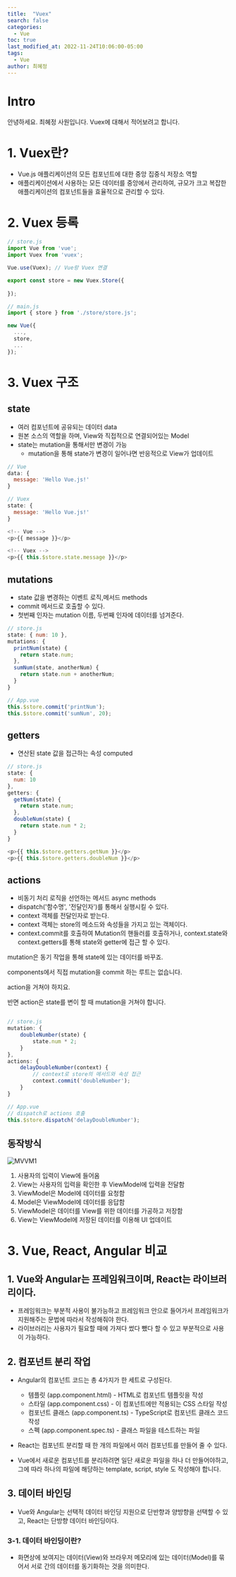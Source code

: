 ```yaml
---
title:  "Vuex"
search: false
categories: 
  - Vue
toc: true  
last_modified_at: 2022-11-24T10:06:00-05:00
tags:
  - Vue
author: 최혜정
---
```


# Intro
안녕하세요. 최혜정 사원입니다.
Vuex에 대해서 적어보려고 합니다.  

# 1. Vuex란?
- Vue.js 애플리케이션의 모든 컴포넌트에 대한 중앙 집중식 저장소 역할
- 애플리케이션에서 사용하는 모든 데이터를 중앙에서 관리하여, 규모가 크고 복잡한 애플리케이션의 컴포넌트들을 효율적으로 관리할 수 있다.

# 2. Vuex 등록
```javascript
// store.js
import Vue from 'vue';
import Vuex from 'vuex';

Vue.use(Vuex); // Vue랑 Vuex 연결

export const store = new Vuex.Store({
  
});
```

```javascript
// main.js
import { store } from './store/store.js';

new Vue({
  ...,
  store,
  ...
});
```

# 3. Vuex 구조

## state
- 여러 컴포넌트에 공유되는 데이터 data
- 원본 소스의 역할을 하며, View와 직접적으로 연결되어있는 Model
- state는 mutation을 통해서만 변경이 가능
  - mutation을 통해 state가 변경이 일어나면 반응적으로 View가 업데이트

```javascript
// Vue
data: {
  message: 'Hello Vue.js!'
}

// Vuex
state: {
  message: 'Hello Vue.js!'
}

<!-- Vue -->
<p>{{ message }}</p>

<!-- Vuex -->
<p>{{ this.$store.state.message }}</p>
```

## mutations
- state 값을 변경하는 이벤트 로직,메서드 methods
- commit 메서드로 호출할 수 있다.
- 첫번째 인자는 mutation 이름, 두번째 인자에 데이터를 넘겨준다.

```javascript
// store.js
state: { num: 10 },
mutations: {
  printNum(state) {
    return state.num;
  },
  sumNum(state, anotherNum) {
    return state.num + anotherNum;
  }
}

// App.vue
this.$store.commit('printNum');
this.$store.commit('sumNum', 20);
```

## getters
- 연산된 state 값을 접근하는 속성 computed

```javascript
// store.js
state: {
  num: 10
},
getters: {
  getNum(state) {
    return state.num;
  },
  doubleNum(state) {
    return state.num * 2;
  }
}

<p>{{ this.$store.getters.getNum }}</p>
<p>{{ this.$store.getters.doubleNum }}</p>
```

## actions
- 비동기 처리 로직을 선언하는 메서드 async methods
- dispatch('함수명', '전달인자')를 통해서 실행시킬 수 있다.
- context 객체를 전달인자로 받는다.
- context 객체는 store의 메소드와 속성들을 가지고 있는 객체이다.
- context.commit를 호출하여 Mutation의 핸들러를 호출하거나, context.state와 context.getters를 통해 state와 getter에 접근 할 수 있다.


mutation은 동기 작업을 통해 state에 있는 데이터를 바꾸죠.

components에서 직접  mutation을 commit 하는 루트는 없습니다. 

action을 거쳐야 하지요. 

반면 action은 state를 변이 할 때 mutation을 거쳐야 합니다.

```javascript

// store.js
mutation: {
    doubleNumber(state) {
        state.num * 2;
    }
},
actions: {
    delayDoubleNumber(context) { 
        // context로 store의 메서드와 속성 접근
        context.commit('doubleNumber');
    }
}

// App.vue
// dispatch로 actions 호출
this.$store.dispatch('delayDoubleNumber');
```


## 동작방식
![MVVM1](./MVVM1.PNG) 
1. 사용자의 입력이 View에 들어옴
2. View는 사용자의 입력을 확인한 후 ViewModel에 입력을 전달함
3. ViewModel은 Model에 데이터를 요청함
4. Model은 ViewModel에 데이터를 응답함
5. ViewModel은 데이터를 View를 위한 데이터를 가공하고 저장함
6. View는 ViewModel에 저장된 데이터를 이용해 UI 업데이트

# 3. Vue, React, Angular 비교

## 1. Vue와 Angular는 프레임워크이며, React는 라이브러리이다.
  - 프레임워크는 부분적 사용이 불가능하고 프레임워크 안으로 들어가서 프레임워크가 지원해주는 문법에 따라서 작성해줘야 한다.
  - 라이브러리는 사용자가 필요할 때에 가져다 썼다 뺐다 할 수 있고 부분적으로 사용이 가능하다.

## 2. 컴포넌트 분리 작업
  - Angular의 컴포넌트 코드는 총 4가지가 한 세트로 구성된다.
    - 템플릿 (app.component.html) - HTML로 컴포넌트 템플릿을 작성
    - 스타일 (app.component.css) - 이 컴포넌트에만 적용되는 CSS 스타일 작성
    - 컴포넌트 클래스 (app.component.ts) - TypeScript로 컴포넌트 클래스 코드 작성
    - 스펙 (app.component.spec.ts) - 클래스 파일을 테스트하는 파일       

  - React는 컴포넌트 분리할 때 한 개의 파일에서 여러 컴포넌트를 만들어 줄 수 있다.      
  - Vue에서 새로운 컴포넌트를 분리하려면 일단 새로운 파일을 하나 더 만들어야하고, 그에 따라 하나의 파일에 해당하는 template, script, style 도 작성해야 합니다.
  
## 3. 데이터 바인딩
- Vue와 Angular는 선택적 데이터 바인딩 지원으로 단반향과 양방향을 선택할 수 있고, React는 단방향 데이터 바인딩이다.

### 3-1. 데이터 바인딩이란?
- 화면상에 보여지는 데이터(View)와 브라우저 메모리에 있는 데이터(Model)를 묶어서 서로 간의 데이터를 동기화하는 것을 의미한다.
